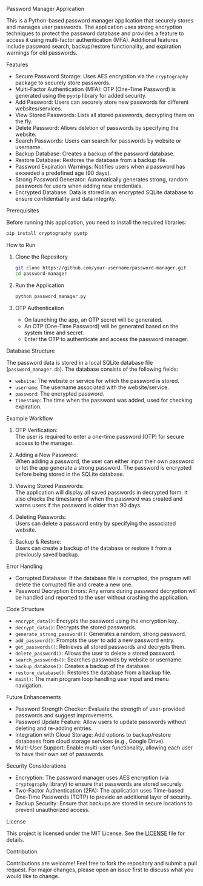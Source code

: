Password Manager Application

This is a Python-based password manager application that securely stores and manages user passwords. The application uses strong encryption techniques to protect the password database and provides a feature to access it using multi-factor authentication (MFA). Additional features include password search, backup/restore functionality, and expiration warnings for old passwords.

Features

- Secure Password Storage: Uses AES encryption via the `cryptography` package to securely store passwords.
- Multi-Factor Authentication (MFA): OTP (One-Time Password) is generated using the `pyotp` library for added security.
- Add Password: Users can securely store new passwords for different websites/services.
- View Stored Passwords: Lists all stored passwords, decrypting them on the fly.
- Delete Password: Allows deletion of passwords by specifying the website.
- Search Passwords: Users can search for passwords by website or username.
- Backup Database: Creates a backup of the password database.
- Restore Database: Restores the database from a backup file.
- Password Expiration Warnings: Notifies users when a password has exceeded a predefined age (90 days).
- Strong Password Generator: Automatically generates strong, random passwords for users when adding new credentials.
- Encrypted Database: Data is stored in an encrypted SQLite database to ensure confidentiality and data integrity.

Prerequisites

Before running this application, you need to install the required libraries:

```bash
pip install cryptography pyotp
```

How to Run

1. Clone the Repository
   ```bash
   git clone https://github.com/your-username/password-manager.git
   cd password-manager
   ```

2. Run the Application
   ```bash
   python password_manager.py
   ```

3. OTP Authentication
   - On launching the app, an OTP secret will be generated.
   - An OTP (One-Time Password) will be generated based on the system time and secret.
   - Enter the OTP to authenticate and access the password manager.

Database Structure

The password data is stored in a local SQLite database file (`password_manager.db`). The database consists of the following fields:

- `website`: The website or service for which the password is stored.
- `username`: The username associated with the website/service.
- `password`: The encrypted password.
- `timestamp`: The time when the password was added, used for checking expiration.

Example Workflow

1. OTP Verification:  
   The user is required to enter a one-time password (OTP) for secure access to the manager.
   
2. Adding a New Password:  
   When adding a password, the user can either input their own password or let the app generate a strong password. The password is encrypted before being stored in the SQLite database.

3. Viewing Stored Passwords:  
   The application will display all saved passwords in decrypted form. It also checks the timestamp of when the password was created and warns users if the password is older than 90 days.

4. Deleting Passwords:  
   Users can delete a password entry by specifying the associated website.

5. Backup & Restore:  
   Users can create a backup of the database or restore it from a previously saved backup.

Error Handling

- Corrupted Database: If the database file is corrupted, the program will delete the corrupted file and create a new one.
- Password Decryption Errors: Any errors during password decryption will be handled and reported to the user without crashing the application.

Code Structure

- `encrypt_data()`: Encrypts the password using the encryption key.
- `decrypt_data()`: Decrypts the stored passwords.
- `generate_strong_password()`: Generates a random, strong password.
- `add_password()`: Prompts the user to add a new password entry.
- `get_passwords()`: Retrieves all stored passwords and decrypts them.
- `delete_password()`: Allows the user to delete a stored password.
- `search_passwords()`: Searches passwords by website or username.
- `backup_database()`: Creates a backup of the database.
- `restore_database()`: Restores the database from a backup file.
- `main()`: The main program loop handling user input and menu navigation.

Future Enhancements

- Password Strength Checker: Evaluate the strength of user-provided passwords and suggest improvements.
- Password Update Feature: Allow users to update passwords without deleting and re-adding entries.
- Integration with Cloud Storage: Add options to backup/restore databases from cloud storage services (e.g., Google Drive).
- Multi-User Support: Enable multi-user functionality, allowing each user to have their own set of passwords.

Security Considerations

- Encryption: The password manager uses AES encryption (via `cryptography` library) to ensure that passwords are stored securely.
- Two-Factor Authentication (2FA): The application uses Time-based One-Time Passwords (TOTP) to provide an additional layer of security.
- Backup Security: Ensure that backups are stored in secure locations to prevent unauthorized access.

License

This project is licensed under the MIT License. See the [LICENSE](LICENSE) file for details.

Contribution

Contributions are welcome! Feel free to fork the repository and submit a pull request. For major changes, please open an issue first to discuss what you would like to change.
